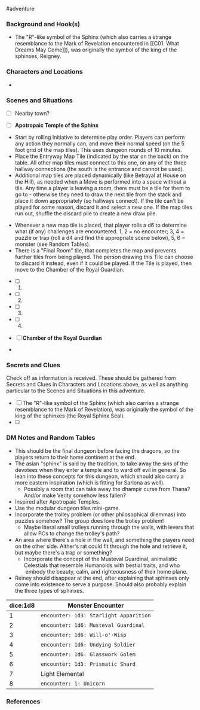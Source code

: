  #adventure 

### Background and Hook(s)

* The "R"-like symbol of the Sphinx (which also carries a strange resemblance to the Mark of Revelation encountered in [[C01. What Dreams May Come]]), was originally the symbol of the king of the sphinxes, Reigney.

### Characters and Locations

* 

### Scenes and Situations

 - [ ]  Nearby town?



 - [ ]  **Apotropaic Temple of the Sphinx**

* Start by rolling Initiative to determine play order. Players can perform any action they normally can, and move their normal speed (on the 5 foot grid of the map tiles). This uses dungeon rounds of 10 minutes.
* Place the Entryway Map Tile (indicated by the star on the back) on the table. All other map tiles must connect to this one, on any of the three hallway connections (the south is the entrance and cannot be used).
* Additional map tiles are placed dynamically (like Betrayal at House on the Hill), as needed when a Move is performed into a space without a tile. Any time a player is leaving a room, there must be a tile for them to go to - otherwise they need to draw the next tile from the stack and place it down appropriately (so hallways connect). If the tile can't be played for some reason, discard it and select a new one. If the map tiles run out, shuffle the discard pile to create a new draw pile.
- Whenever a new map tile is placed, that player rolls a d6 to determine what (if any) challenges are encountered. 1, 2 = no encounter; 3, 4 = puzzle or trap (roll a d4 and find the appropriate scene below), 5, 6 = monster (see Random Tables).
- There is a "Final Room" tile, that completes the map and prevents further tiles from being played. The person drawing this Tile can choose to discard it instead, even if it could be played. If the Tile is played, then move to the Chamber of the Royal Guardian.

 - [ ]  1) 

 - [ ]  2) 

 - [ ]  3) 

 - [ ]  4) 

 - [ ]  **Chamber of the Royal Guardian**

* 

### Secrets and Clues
Check off as information is received. These should be gathered from Secrets and Clues in Characters and Locations above, as well as anything particular to the Scenes and Situations in this adventure.

 - [ ]  The "R"-like symbol of the Sphinx (which also carries a strange resemblance to the Mark of Revelation), was originally the symbol of the king of the sphinxes (the Royal Sphinx Seal).
 - [ ]  

### DM Notes and Random Tables

* This should be the final dungeon before facing the dragons, so the players return to their home continent at the end.
* The asian "sphinx" is said by the tradition, to take away the sins of the devotees when they enter a temple and to ward off evil in general. So lean into these concepts for this dungeon, which should also carry a more eastern inspiration (which is fitting for Sarlona as well).
	* Possibly a room that can take away the dhampir curse from Thana? And/or make Verity somehow less fallen?
* Inspired after Apotropaic Temples.
* Use the modular dungeon tiles mini-game.
* Incorporate the trolley problem (or other philosophical dilemmas) into puzzles somehow? The group does love the trolley problem!
	* Maybe literal small trolleys running through the walls, with levers that allow PCs to change the trolley's path?
* An area where there's a hole in the wall, and something the players need on the other side. Aither's rat could fit through the hole and retrieve it, but maybe there's a trap or something?
	* Incorporate the concept of the Musteval Guardinal, animalistic Celestials that resemble Humanoids with bestial traits, and who  embody the beauty, calm, and righteousness of their home plane.
* Reiney should disappear at the end, after explaining that sphinxes only come into existence to serve a purpose. Should also probably explain the three types of sphinxes.

| dice:1d8 | Monster Encounter                      |
| -------- | -------------------------------------- |
| 1        | `encounter: 1d3: Starlight Apparition` |
| 2        | `encounter: 1d6: Musteval Guardinal`   |
| 3        | `encounter: 1d6: Will-o'-Wisp`         |
| 4        | `encounter: 1d6: Undying Soldier`      |
| 5        | `encounter: 1d6: Glasswork Golem`      |
| 6        | `encounter: 1d3: Prismatic Shard`      |
| 7        | Light Elemental                        |
| 8        | `encounter: 1: Unicorn`                |

### References


